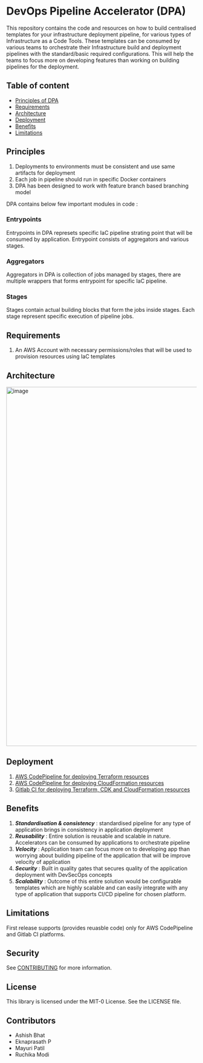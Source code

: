 # DevOps Pipeline Accelerator (DPA)

This repository contains the code and resources on how to build centralised templates for your infrastructure deployment pipeline, for various types of Infrastructure as a Code Tools. These templates can be consumed by various teams to orchestrate their Infrastructure build and deployment pipelines with the standard/basic required configurations. 
This will help the teams to focus more on developing features than working on building pipelines for the deployment.

## Table of content
 * [Principles of DPA](#principles)
 * [Requirements](#requirements)
 * [Architecture](#architecture)
 * [Deployment](#deployment)
 * [Benefits](#benefits)
 * [Limitations](#limitations)

## Principles
1. Deployments to environments must be consistent and use same artifacts for deployment
2. Each job in pipeline should run in specific Docker containers
3. DPA has been designed to work with feature branch based branching model

DPA contains below few important modules in code :

### Entrypoints

Entrypoints in DPA represets specific IaC pipeline strating point that will be consumed by application. Entrypoint consists of aggregators and various stages.

### Aggregators

Aggregators in DPA is collection of jobs managed by stages, there are multiple  wrappers that forms entrypoint for specific IaC pipeline.

### Stages

Stages contain actual building blocks that form the jobs inside stages. Each stage represent specific execution of pipeline jobs.

## Requirements

1. An AWS Account with necessary permissions/roles that will be used to provision resources using IaC templates

## Architecture
<img width="947" alt="image" src="https://github.com/aws-samples/aws-devops-pipeline-accelerator/assets/106240341/217c927d-3e1d-4f95-8cce-34560da9ea0d">


## Deployment

1. [AWS CodePipeline for deploying Terraform resources](https://github.com/aws-samples/aws-devops-pipeline-accelerator/blob/feature/repo-structure/aws-codepipeline/terraform/README.md)
2. [AWS CodePipeline for deploying CloudFormation resources](https://github.com/aws-samples/aws-devops-pipeline-accelerator/blob/feature/repo-structure/aws-codepipeline/terraform/README.md)
3. [Gitlab CI for deploying Terraform, CDK and CloudFormation resources](https://github.com/aws-samples/aws-devops-pipeline-accelerator/blob/feature/repo-structure/gitlab-ci/README.md)

## Benefits
1. ***Standardisation & consistency*** : standardised pipeline for any type of application brings in consistency in application deployment
2. ***Reusability*** : Entire solution is reusable and scalable in nature. Accelerators can be consumed by applications to orchestrate pipeline
3. ***Velocity*** : Application team can focus more on to developing app than worrying about building pipeline of the application that will be improve velocity of application
4. ***Security*** : Built in quality gates that secures quality of the application deployment with DevSecOps concepts
5. ***Scalability*** : Outcome of this entire solution would be configurable templates which are highly scalable and can easily integrate with any type of application that supports CI/CD pipeline for chosen platform.

## Limitations
First release supports (provides reuasble code) only for AWS CodePipeline and Gitlab CI platforms.

## Security
See [CONTRIBUTING](CONTRIBUTING.md#security-issue-notifications) for more information.

## License
This library is licensed under the MIT-0 License. See the LICENSE file.

## Contributors
* Ashish Bhat
* Eknaprasath P
* Mayuri Patil
* Ruchika Modi

